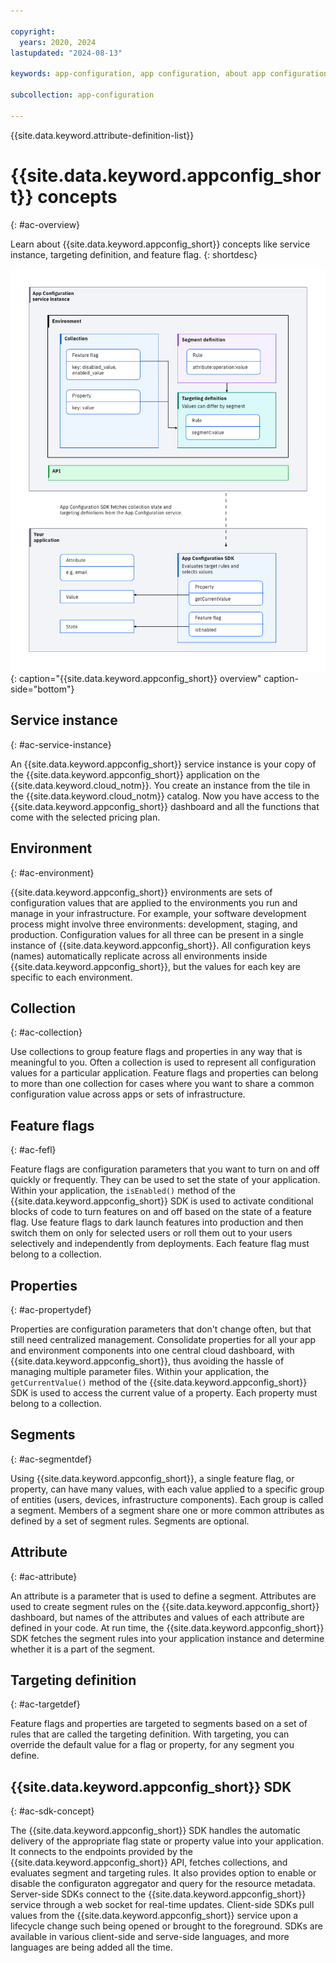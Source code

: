```yaml
---

copyright:
  years: 2020, 2024
lastupdated: "2024-08-13"

keywords: app-configuration, app configuration, about app configuration

subcollection: app-configuration

---
```


{{site.data.keyword.attribute-definition-list}}

# {{site.data.keyword.appconfig_short}} concepts
{: #ac-overview}

Learn about {{site.data.keyword.appconfig_short}} concepts like service instance, targeting definition, and feature flag.
{: shortdesc}

![{{site.data.keyword.appconfig_short}} Overview](images/ac-overview.png "{{site.data.keyword.appconfig_short}} Overview diagram"){: caption="{{site.data.keyword.appconfig_short}} overview" caption-side="bottom"}

## Service instance
{: #ac-service-instance}

An {{site.data.keyword.appconfig_short}} service instance is your copy of the {{site.data.keyword.appconfig_short}} application on the {{site.data.keyword.cloud_notm}}. You create an instance from the tile in the {{site.data.keyword.cloud_notm}} catalog. Now you have access to the {{site.data.keyword.appconfig_short}} dashboard and all the functions that come with the selected pricing plan.

## Environment
{: #ac-environment}

{{site.data.keyword.appconfig_short}} environments are sets of configuration values that are applied to the environments you run and manage in your infrastructure. For example, your software development process might involve three environments: development, staging, and production. Configuration values for all three can be present in a single instance of {{site.data.keyword.appconfig_short}}. All configuration keys (names) automatically replicate across all environments inside {{site.data.keyword.appconfig_short}}, but the values for each key are specific to each environment.

## Collection
{: #ac-collection}

Use collections to group feature flags and properties in any way that is meaningful to you. Often a collection is used to represent all configuration values for a particular application. Feature flags and properties can belong to more than one collection for cases where you want to share a common configuration value across apps or sets of infrastructure.

## Feature flags
{: #ac-fefl}

Feature flags are configuration parameters that you want to turn on and off quickly or frequently. They can be used to set the state of your application. Within your application, the `isEnabled()` method of the {{site.data.keyword.appconfig_short}} SDK is used to activate conditional blocks of code to turn features on and off based on the state of a feature flag. Use feature flags to dark launch features into production and then switch them on only for selected users or roll them out to your users selectively and independently from deployments. Each feature flag must belong to a collection.

## Properties
{: #ac-propertydef}

Properties are configuration parameters that don't change often, but that still need centralized management. Consolidate properties for all your app and environment components into one central cloud dashboard, with {{site.data.keyword.appconfig_short}}, thus avoiding the hassle of managing multiple parameter files. Within your application, the `getCurrentValue()` method of the {{site.data.keyword.appconfig_short}} SDK is used to access the current value of a property. Each property must belong to a collection.

## Segments
{: #ac-segmentdef}

Using {{site.data.keyword.appconfig_short}}, a single feature flag, or property, can have many values, with each value applied to a specific group of entities (users, devices, infrastructure components). Each group is called a segment. Members of a segment share one or more common attributes as defined by a set of segment rules. Segments are optional.

## Attribute
{: #ac-attribute}

An attribute is a parameter that is used to define a segment. Attributes are used to create segment rules on the {{site.data.keyword.appconfig_short}} dashboard, but names of the attributes and values of each attribute are defined in your code. At run time, the {{site.data.keyword.appconfig_short}} SDK fetches the segment rules into your application instance and determine whether it is a part of the segment.

## Targeting definition
{: #ac-targetdef}

Feature flags and properties are targeted to segments based on a set of rules that are called the targeting definition. With targeting, you can override the default value for a flag or property, for any segment you define. 

## {{site.data.keyword.appconfig_short}} SDK
{: #ac-sdk-concept}

The {{site.data.keyword.appconfig_short}} SDK handles the automatic delivery of the appropriate flag state or property value into your application. It connects to the endpoints provided by the {{site.data.keyword.appconfig_short}} API, fetches collections, and evaluates segment and targeting rules. It also provides option to enable or disable the configuraton aggregator and query for the resource metadata. Server-side SDKs connect to the {{site.data.keyword.appconfig_short}} service through a web socket for real-time updates. Client-side SDKs pull values from the {{site.data.keyword.appconfig_short}} service upon a lifecycle change such being opened or brought to the foreground. SDKs are available in various client-side and serve-side languages, and more languages are being added all the time.
